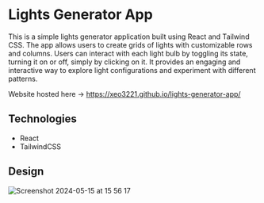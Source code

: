 # Lights Generator App
This is a simple lights generator application built using React and Tailwind CSS. The app allows users to create grids of lights with customizable rows and columns. Users can interact with each light bulb by toggling its state, turning it on or off, simply by clicking on it. It provides an engaging and interactive way to explore light configurations and experiment with different patterns.

Website hosted here -> https://xeo3221.github.io/lights-generator-app/

## Technologies
- React
- TailwindCSS

## Design
![Screenshot 2024-05-15 at 15 56 17](https://github.com/xeo3221/lights-generator-app/assets/95309495/a78a366e-b96d-4380-9685-9f00623d1a0b)
